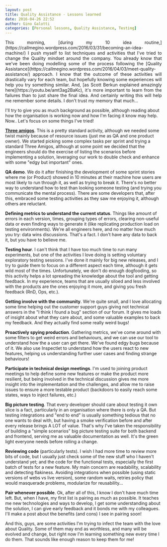 ```yaml
---
layout: post
title: Quality Assistance - Lessons learned
date: 2016-04-26 22:52
author: Gino Galotti
categories: [Personal lessons, Quality Assistance, Testing]
---
```

<p style="text-align:justify;">This morning, [during my 10 idea routine,](https://callmegino.wordpress.com/2016/03/31/becoming-an-idea-machine/) I push myself to list techniques and activities that I've tried to change the Quality mindset around the company. You already know that we've been doing modelling some of the process following the [Quality Assistance](https://callmegino.wordpress.com/2016/04/03/meet-quality-assistance/) approach. I know that the outcome of these activities will drastically vary for each team, but hopefully knowing some experiences will help you try something similar. And, [as Scott Berkun explained amazingly here](https://youtu.be/amt3ag2BaKc), it's more important to learn from the failures than to just share the final idea. And certainly writing this will help me remember some details. I don't trust my memory that much...

I'll try to give you as much background as possible, although reading about how the organisation is working now and how I'm facing it know may help. Now.. Let's focus on some things I've tried!

[**Three amigos**](http://www.velocitypartners.net/blog/2014/02/11/the-3-amigos-in-agile-teams/). This is a pretty standard activity, although we needed some twist mainly because of resource issues (just me as QA and one product owner). We started picking some complex tasks per sprint and trying a standard Three Amigos, although at some point we decided that the engineers should do the exercise of listing the scenarios before implementing a solution, leveraging our work to double check and enhance with some "edgy but important" ones.

**QA demo**. We do it after finishing the development of some sprint stories where me (or Product) showed in 10 minutes at their machine how users are most likely to run through it, as well as trying to break it. There's no better way to understand how to test than looking someone testing (and trying you communicate the mental process). There are some developers that, after this, embraced some testing activities as they saw me enjoying it, although others are reluctant.

**Defining metrics to understand the current status**. Things like amount of errors in each version, times, grouping types of errors, clearing non-useful data or even finding ways to generate it (like replicating production load on testing environments). We're all engineers here, and no matter how much you try: data wins discussions. That's a fact. I don't have any data to back it, but you have to believe me.

**Testing hour**. I can't think that I have too much time to run many experiments, but one of the activities I love doing is setting voluntary exploratory testing sessions. I've done it mainly for big new releases, and I try to guide them to focus on a different aspect each time, although it gets wild most of the times. Unfortunately, we don't do enough dogfooding, so this activity helps a lot spreading the knowledge about the tool and getting feedback. In my experience, teams that are usually siloed and less involved with the products are the ones enjoying it more, and giving you fresh feedback (RnD, Ops, etc.).

**Getting involve with the community**. We're quite small, and I love allocating some time helping out the customer support guys giving not technical answers in the "I think I found a bug" section of our forum. It gives me loads of insight about what they care about, and some valuable examples to back my feedback. And they actually find some really weird bugs!

**Proactively spying production**. Gathering metrics, we've come around with some filters to get weird errors and behaviours, and we can use our tool to understand how the a user can get there. We've found edgy bugs because of it. We also use Inspectlet to understand how the users react to new features, helping us understanding further user cases and finding strange behaviours!

**Participate in technical design meetings**. I'm used to joining product meetings to help define some new features or make the product more resilient, but being involved in the technical discussion gives me more insight into the implementation and the challenges, and allow me to raise issues to ensure a more testable product (backdoors to easily reach some states, ways to inject failures, etc.)

**Big picture testing**. That every developer should care about testing it own slice is a fact, particularly in an organisation where there is only a QA. But testing integrations and "end to end" is usually something tedious that no one wants to deal with, but having a smoke verification before and after every release brings A LOT of value. That's why I've taken the responsibility of building a "simple scenarios" big picture testing suite for both backend and frontend, serving me as valuable documentation as well. It's the green light everyone needs before rolling a change.

**Reviewing code** (particularly tests). I wish I had more time to review more bits of code, but I usually just check some of the new stuff who I haven't understand yet; and the code for the functional tests, especially the first batch of tests for a new feature. My main concern are readability, scalability and detecting flakiness. Avoiding integrations when possible (using static versions of webs vs live version), some random waits, retries policy that would masquerade problems, modularize for reusability...

**Pair whenever possible**. Ok, after all of this, I know I don't have much time left. But, when I have, my first list is pairing as much as possible. It teaches me new technologies and ways to develop, I get some understanding about the solution, I can give early feedback and it bonds me with my colleagues. I'll make a post about the benefits (and cons) I see in pairing soon!

And this, guys, are some activities I'm trying to infect the team with the love about Quality. Some of them may end as worthless, and many will be evolved and change, but right now I'm learning something new every time I do them. That sounds like enough reason to keep them for me!